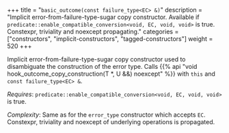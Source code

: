 +++
title = "`basic_outcome(const failure_type<EC> &)`"
description = "Implicit error-from-failure-type-sugar copy constructor. Available if `predicate::enable_compatible_conversion<void, EC, void, void>` is true. Constexpr, triviality and noexcept propagating."
categories = ["constructors", "implicit-constructors", "tagged-constructors"]
weight = 520
+++

Implicit error-from-failure-type-sugar copy constructor used to disambiguate the construction of the error type.
Calls {{% api "void hook_outcome_copy_construction(T *, U &&) noexcept" %}} with `this` and `const failure_type<EC> &`.

*Requires*: `predicate::enable_compatible_conversion<void, EC, void, void>` is true.

*Complexity*: Same as for the `error_type` constructor which accepts `EC`. Constexpr, triviality and noexcept of underlying operations is propagated.